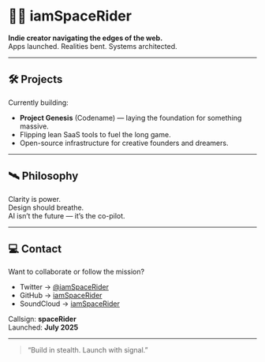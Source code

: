 # 👨‍🚀 iamSpaceRider

**Indie creator navigating the edges of the web.**  
Apps launched. Realities bent. Systems architected.

---

## 🛠️ Projects

Currently building:

- **Project Genesis** (Codename) — laying the foundation for something massive.
- Flipping lean SaaS tools to fuel the long game.
- Open-source infrastructure for creative founders and dreamers.

---

## 🛰️ Philosophy

Clarity is power.  
Design should breathe.  
AI isn’t the future — it’s the co-pilot.

---

## 💻 Contact

Want to collaborate or follow the mission?

- Twitter → [@iamSpaceRider](https://x.com/iamSpaceRider)
- GitHub → [iamSpaceRider](https://github.com/iamSpaceRider)
- SoundCloud → [iamSpaceRider](https://soundcloud.com/iamspacerider)

Callsign: **spaceRider**  
Launched: **July 2025**

---

> “Build in stealth. Launch with signal.”
